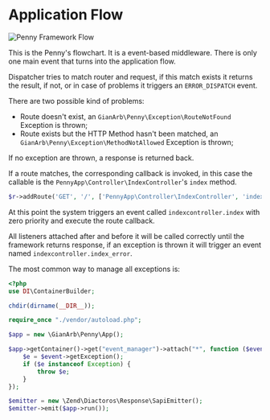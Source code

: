 # Application Flow

![Penny Framework Flow](https://raw.githubusercontent.com/gianarb/penny/db53c546d9ac0cb24fdd352e487a24ae3fe14469/docs/assets/img/event_flow.png)

This is the Penny's flowchart.
It is a event-based middleware. There is only one main event that turns into the application flow.  

Dispatcher tries to match router and request, if this match exists it returns the result, if not, or in case of problems it triggers an `ERROR_DISPATCH` event.

There are two possible kind of problems:

* Route doesn't exist, an `GianArb\Penny\Exception\RouteNotFound` Exception is thrown;
* Route exists but the HTTP Method hasn't been matched, an `GianArb\Penny\Exception\MethodNotAllowed` Exception is thrown;

If no exception are thrown, a response is returned back.

If a route matches, the corresponding callback is invoked, in this case the callable is the `PennyApp\Controller\IndexController`'s  `index` method.

```php
$r->addRoute('GET', '/', ['PennyApp\Controller\IndexController', 'index']);
```

At this point the system triggers an event called `indexcontroller.index` with zero priority and execute the route callback.

All listeners attached after and before it will be called correctly until the framework returns response,
if an exception is thrown it will trigger an event named `indexcontroller.index_error`.

The most common way to manage all exceptions is:

```php
<?php
use DI\ContainerBuilder;

chdir(dirname(__DIR__));

require_once "./vendor/autoload.php";

$app = new \GianArb\Penny\App();

$app->getContainer()->get("event_manager")->attach("*", function ($event) {
    $e = $event->getException();
    if ($e instanceof Exception) {
        throw $e;
    }
});

$emitter = new \Zend\Diactoros\Response\SapiEmitter();
$emitter->emit($app->run());
```
